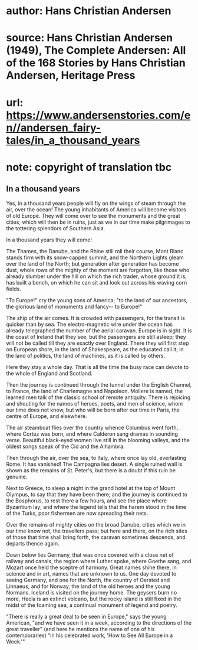 # author: Hans Christian Andersen
# source: Hans Christian Andersen (1949), The Complete Andersen: All of the 168 Stories by Hans Christian Andersen, Heritage Press
# url: https://www.andersenstories.com/en//andersen_fairy-tales/in_a_thousand_years
# note: copyright of translation tbc

## In a thousand years 

Yes, in a thousand years people will fly on the wings of steam through
the air, over the ocean! The young inhabitants of America will become
visitors of old Europe. They will come over to see the monuments and the
great cities, which will then be in ruins, just as we in our time make
pilgrimages to the tottering splendors of Southern Asia.

In a thousand years they will come!

The Thames, the Danube, and the Rhine still roll their course, Mont
Blanc stands firm with its snow-capped summit, and the Northern Lights
gleam over the land of the North; but generation after generation has
become dust, whole rows of the mighty of the moment are forgotten, like
those who already slumber under the hill on which the rich trader, whose
ground it is, has built a bench, on which he can sit and look out across
his waving corn fields.


"To Europe!" cry the young sons of America; "to the land of our
ancestors, the glorious land of monuments and fancy-- to Europe!"

The ship of the air comes. It is crowded with passengers, for the
transit is quicker than by sea. The electro-magnetic wire under the
ocean has already telegraphed the number of the aerial caravan. Europe
is in sight. It is the coast of Ireland that they see, but the
passengers are still asleep; they will not be called till they are
exactly over England. There they will first step on European shore, in
the land of Shakespeare, as the educated call it; in the land of
politics, the land of machines, as it is called by others.

Here they stay a whole day. That is all the time the busy race can
devote to the whole of England and Scotland.


Then the journey is continued through the tunnel under the English
Channel, to France, the land of Charlemagne and Napoleon. Moliere is
named, the learned men talk of the classic school of remote antiquity.
There is rejoicing and shouting for the names of heroes, poets, and men
of science, whom our time does not know, but who will be born after our
time in Paris, the centre of Europe, and elsewhere.

The air steamboat flies over the country whence Columbus went forth,
where Cortez was born, and where Calderon sang dramas in sounding verse.
Beautiful black-eyed women live still in the blooming valleys, and the
oldest songs speak of the Cid and the Alhambra.

Then through the air, over the sea, to Italy, where once lay old,
everlasting Rome. It has vanished! The Campagna lies desert. A single
ruined wall is shown as the remains of St. Peter's, but there is a
doubt if this ruin be genuine.

Next to Greece, to sleep a night in the grand hotel at the top of Mount
Olympus, to say that they have been there; and the journey is continued
to the Bosphorus, to rest there a few hours, and see the place where
Byzantium lay; and where the legend tells that the harem stood in the
time of the Turks, poor fishermen are now spreading their nets.

Over the remains of mighty cities on the broad Danube, cities which we
in our time know not, the travellers pass; but here and there, on the
rich sites of those that time shall bring forth, the caravan sometimes
descends, and departs thence again.

Down below lies Germany, that was once covered with a close net of
railway and canals, the region where Luther spoke, where Goethe sang,
and Mozart once held the sceptre of harmony. Great names shine there, in
science and in art, names that are unknown to us. One day devoted to
seeing Germany, and one for the North, the country of Oersted and
Linnaeus, and for Norway, the land of the old heroes and the young
Normans. Iceland is visited on the journey home. The geysers burn no
more, Hecla is an extinct volcano, but the rocky island is still fixed
in the midst of the foaming sea, a continual monument of legend and
poetry.

"There is really a great deal to be seen in Europe," says the young
American, "and we have seen it in a week, according to the directions
of the great traveller" (and here he mentions the name of one of his
contemporaries) "in his celebrated work, 'How to See All Europe in a
Week.'"

